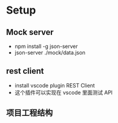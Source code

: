 # Setup

## Mock server
- npm install -g json-server
- json-server ./mock/data.json

## rest client
- install vscode plugin REST Client
- 这个插件可以实现在 vscode 里面测试 API

## 项目工程结构